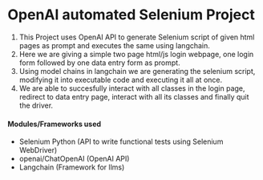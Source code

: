 # OpenAI automated Selenium Project

1. This Project uses OpenAI API to generate Selenium script of given html pages as prompt and executes the same using langchain.
2. Here we are giving a simple two page html/js login webpage, one login form followed by one data entry form as prompt.
3. Using model chains in langchain we are generating the selenium script, modifying it into executable code and executing it all at once.
4. We are able to succesfully interact with all classes in the login page, redirect to data entry page, interact with all its classes and finally quit the driver.


#### Modules/Frameworks used
- Selenium Python (API to write functional tests using Selenium WebDriver)
- openai/ChatOpenAI (OpenAI API)
- Langchain (Framework for llms)

